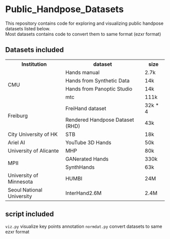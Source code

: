 # Public_Handpose_Datasets
This repository contains code for exploring and visualizing public handpose datasets listed below.<br>
Most datasets contains code to convert them to same format (ezxr format)

## Datasets included
<table>
    <tr>
        <th>Institution</th>
        <th>dataset</th>
        <th>size</th>
    </tr>
    <tr>
        <td rowspan="4">CMU</td>
        <td>Hands manual</td>
        <td>2.7k</td>
    </tr>
    <tr>
        <td>Hands from Synthetic Data</td>
        <td>14k</td>
    </tr>
    <tr>
        <td>Hands from Panoptic Studio</td>
        <td>14k</td>
    </tr>
    <tr>
        <td>mtc</td>
        <td>111k</td>
    </tr>
    <tr>
        <td rowspan="2">Freiburg</td>
        <td>FreiHand dataset</td>
        <td>32k * 4</td>
    </tr>
    <tr>
        <td>Rendered Handpose Dataset (RHD)</td>
        <td>43k</td>
    </tr>
    <tr>
        <td>City University of HK</td>
        <td>STB</td>
        <td>18k</td>
    </tr>
        <tr>
        <td>Ariel AI</td>
        <td>YouTube 3D Hands</td>
        <td>50k</td>
    </tr>
        <tr>
        <td>University of Alicante</td>
        <td>MHP</td>
        <td>80k</td>
    </tr>
        <tr>
        <td rowspan="2">MPII</td>
        <td>GANerated Hands</td>
        <td>330k</td>
    </tr>
    <tr>
        <td>SynthHands</td>
        <td>63k</td>
    </tr>
    <tr>
        <td>University of Minnesota</td>
        <td>HUMBI</td>
        <td>24M</td>
    </tr>
    <tr>
        <td>Seoul National University</td>
        <td>InterHand2.6M</td>
        <td>2.4M</td>
    </tr>
</table>

## script included
`viz.py` visualize key points annotation
`normdat.py` convert datasets to same ezxr format